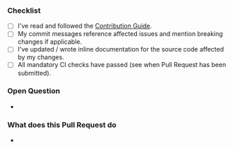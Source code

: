 ### Checklist

- [ ] I've read and followed the [Contribution Guide](https://github.com/innovation-system/node-bacnet/blob/master/CONTRIBUTING.md).
- [ ] My commit messages reference affected issues and mention breaking changes if applicable.
- [ ] I've updated / wrote inline documentation for the source code affected by my changes.
- [ ] All mandatory CI checks have passed (see when Pull Request has been submitted).

### Open Question

-

### What does this Pull Request do

-
